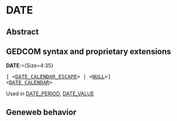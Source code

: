 ﻿<!-- licence GPL V2, cf https://github.com/TitiFix/geneweb -->
# DATE
## Abstract

## GEDCOM syntax and proprietary extensions

**DATE**:={Size=4:35}
<pre>
[ &lt;<a href=Ged.DATE_CALENDAR_ESCAPE.md>DATE_CALENDAR_ESCAPE</a>&gt; | &lt;<a href=Ged.NULL.md>NULL</a>&gt;]
&lt;<a href=Ged.DATE_CALENDAR.md>DATE_CALENDAR</a>&gt;
</pre>
Used in <a href=Ged.DATE_PERIOD.md>DATE_PERIOD</a>, <a href=Ged.DATE_VALUE.md>DATE_VALUE</a><br />


## Geneweb behavior


